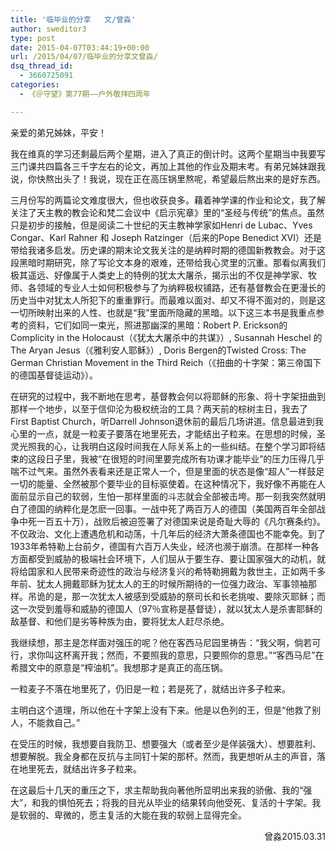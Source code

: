 ```yaml
---
title: '临毕业的分享   文/曾淼'
author: sweditor3
type: post
date: 2015-04-07T03:44:19+00:00
url: /2015/04/07/临毕业的分享文曾淼/
dsq_thread_id:
  - 3660725091
categories:
  - 《＠守望》第77期——户外敬拜四周年

---
```

亲爱的弟兄姊妹，平安！

我在维真的学习还剩最后两个星期，进入了真正的倒计时。这两个星期当中我要写三门课共四篇各三千字左右的论文，再加上其他的作业及期末考。有弟兄姊妹跟我说，你快熬出头了！我说，现在正在高压锅里熬呢，希望最后熬出来的是好东西。

三月份写的两篇论文难度很大，但也收获良多。藉着神学课的作业和论文，我了解关注了天主教的教会论和梵二会议中《启示宪章》里的“圣经与传统”的焦点。虽然只是初步的接触，但是阅读二十世纪的天主教神学家如Henri de Lubac、Yves Congar、Karl Rahner 和 Joseph Ratzinger（后来的Pope Benedict XVI）还是带给我诸多启发。历史课的期末论文我关注的是纳粹时期的德国新教教会。对于这段黑暗时期研究，除了写论文本身的艰难，还带给我心灵里的沉重。那看似离我们极其遥远、好像属于人类史上的特例的犹太大屠杀，揭示出的不仅是神学家、牧师、各领域的专业人士如何积极参与了为纳粹极权铺路，还有基督教会在更漫长的历史当中对犹太人所犯下的重重罪行。而最难以面对、却又不得不面对的，则是这一切所映射出来的人性、也就是“我”里面所隐藏的黑暗。以下这三本书是我重点参考的资料，它们如同一束光，照进那幽深的黑暗：Robert P. Erickson的Complicity in the Holocaust（《犹太大屠杀中的共谋》）, Susannah Heschel 的The Aryan Jesus（《雅利安人耶稣》）, Doris Bergen的Twisted Cross: The German Christian Movement in the Third Reich（《扭曲的十字架：第三帝国下的德国基督徒运动》）。

在研究的过程中，我不断地在思考，基督教会何以将耶稣的形象、将十字架扭曲到那样一个地步，以至于信仰沦为极权统治的工具？两天前的棕树主日，我去了First Baptist Church，听Darrell Johnson退休前的最后几场讲道。信息最进到我心里的一点，就是一粒麦子要落在地里死去，才能结出子粒来。在思想的时候，圣灵光照我的心，让我明白这段时间我在人际关系上的一些纠结。在整个学习即将结束的这段日子里，我被“在很短的时间里要完成所有功课才能毕业”的压力压得几乎喘不过气来。虽然外表看来还是正常人一个，但是里面的状态是像“超人”一样鼓足一切的能量、全然被那个要毕业的目标驱使着。在这种情况下，我好像不再能在人面前显示自己的软弱，生怕一那样里面的斗志就会全部被击垮。那一刻我突然就明白了德国的纳粹化是怎麽一回事。一战中死了两百万人的德国（美国两百年全部战争中死一百五十万），战败后被迫签署了对德国来说是奇耻大辱的《凡尔赛条约》。不仅政治、文化上遭遇危机和动荡，十几年后的经济大萧条德国也不能幸免。到了1933年希特勒上台前夕，德国有六百万人失业，经济也濒于崩溃。在那样一种各方面都受到威胁的极端社会环境下，人们屈从于要生存、要让国家强大的动机，就将给国家和人民带来奇迹性的政治与经济复兴的希特勒拥戴为救世主，正如两千多年前、犹太人拥戴耶稣为犹太人的王的时候所期待的一位强力政治、军事领袖那样。吊诡的是，那一次犹太人被感到受威胁的祭司长和长老挑唆、要除灭耶稣；而这一次受到羞辱和威胁的德国人（97％宣称是基督徒），就以犹太人是杀害耶稣的敌基督、和他们是劣等种族为由，要将犹太人赶尽杀绝。

我继续想，那主是怎样面对强压的呢？他在客西马尼园里祷告：“我父啊，倘若可行，求你叫这杯离开我；然而，不要照我的意思，只要照你的意思。”“客西马尼”在希腊文中的原意是“榨油机”。我想那才是真正的高压锅。

一粒麦子不落在地里死了，仍旧是一粒；若是死了，就结出许多子粒来。

主明白这个道理，所以他在十字架上没有下来。他是以色列的王，但是“他救了别人，不能救自己。”

在受压的时候，我想要自我防卫、想要强大（或者至少是佯装强大）、想要胜利、想要解脱。我全身都在反抗与主同钉十架的那杯。然而，我更想听从主的声音，落在地里死去，就结出许多子粒来。

在这最后十几天的重压之下，求主帮助我向著他所显明出来我的骄傲、我的“强大”，和我的惧怕死去；将我的目光从毕业的结果转向他受死、复活的十字架。我是软弱的、卑微的，愿主复活的大能在我的软弱上显得完全。

<p style="text-align: right;">
  曾淼2015.03.31
</p>